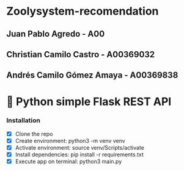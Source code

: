 # Zoolysystem-recomendation

## Juan Pablo Agredo - A00
## Christian Camilo Castro - A00369032
## Andrés Camilo Gómez Amaya - A00369838
# 🐍 Python simple Flask REST API
### Installation
- [x] Clone the repo
- [x] Create environment: python3 -m venv venv
- [x] Activate environment: source venv/Scripts/activate
- [x] Install dependencies: pip install -r requirements.txt
- [x] Execute app on terminal: python3 main.py

